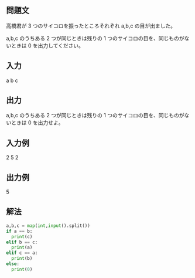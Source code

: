 ## 問題文
高橋君が 
3 つのサイコロを振ったところそれぞれ 
a,b,c の目が出ました。  

a,b,c のうちある 
2 つが同じときは残りの 
1 つのサイコロの目を、同じものがないときは 
0 を出力してください。
## 入力
a b c
## 出力
a,b,c のうちある 
2 つが同じときは残りの 
1 つのサイコロの目を、同じものがないときは 
0 を出力せよ。
## 入力例
2 5 2
## 出力例
5
## 解法

```python
a,b,c = map(int,input().split())
if a == b:
  print(c)
elif b == c:
  print(a)
elif c == a:
  print(b)
else:
  print(0)